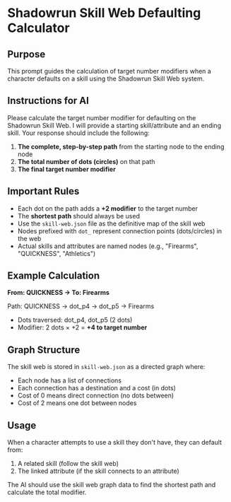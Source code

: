 # Shadowrun Skill Web Defaulting Calculator

## Purpose

This prompt guides the calculation of target number modifiers when a character defaults on a skill using the Shadowrun Skill Web system.

## Instructions for AI

Please calculate the target number modifier for defaulting on the Shadowrun Skill Web. I will provide a starting skill/attribute and an ending skill. Your response should include the following:

1. **The complete, step-by-step path** from the starting node to the ending node
2. **The total number of dots (circles)** on that path
3. **The final target number modifier**

## Important Rules

- Each dot on the path adds a **+2 modifier** to the target number
- The **shortest path** should always be used
- Use the `skill-web.json` file as the definitive map of the skill web
- Nodes prefixed with `dot_` represent connection points (dots/circles) in the web
- Actual skills and attributes are named nodes (e.g., "Firearms", "QUICKNESS", "Athletics")

## Example Calculation

**From: QUICKNESS → To: Firearms**

Path: QUICKNESS → dot_p4 → dot_p5 → Firearms
- Dots traversed: dot_p4, dot_p5 (2 dots)
- Modifier: 2 dots × +2 = **+4 to target number**

## Graph Structure

The skill web is stored in `skill-web.json` as a directed graph where:
- Each node has a list of connections
- Each connection has a destination and a cost (in dots)
- Cost of 0 means direct connection (no dots between)
- Cost of 2 means one dot between nodes

## Usage

When a character attempts to use a skill they don't have, they can default from:
1. A related skill (follow the skill web)
2. The linked attribute (if the skill connects to an attribute)

The AI should use the skill web graph data to find the shortest path and calculate the total modifier.
